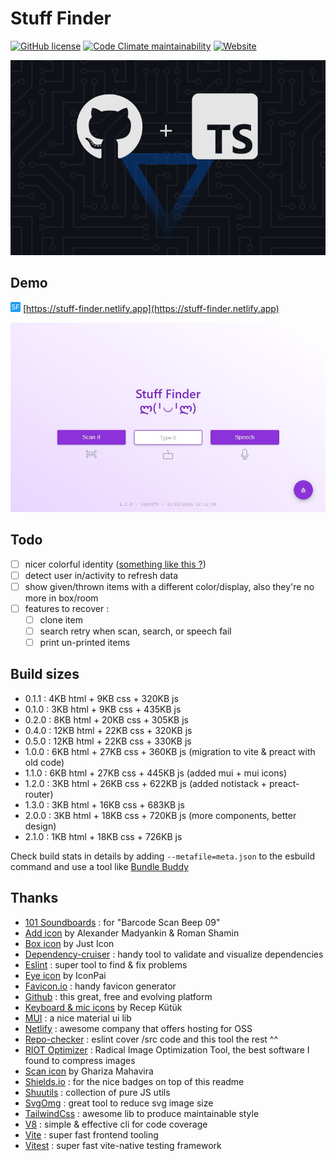 # Stuff Finder

[![GitHub license](https://img.shields.io/github/license/shuunen/stuff-finder.svg?color=informational)](https://github.com/Shuunen/stuff-finder/blob/master/LICENSE)
[![Code Climate maintainability](https://img.shields.io/codeclimate/maintainability/Shuunen/stuff-finder?style=flat)](https://codeclimate.com/github/Shuunen/stuff-finder)
[![Website](https://img.shields.io/website/https/shuunen-goals.netlify.app.svg)](https://stuff-finder.netlify.app)

![banner](docs/banner.svg)

## Demo

[![logo](public/assets/favicon-16x16.png)](https://stuff-finder.netlify.app) [https://stuff-finder.netlify.app](https://stuff-finder.netlify.app)

[![demo](docs/design-1.2.0.jpg)](https://stuff-finder.netlify.app)

## Todo

- [ ] nicer colorful identity ([something like this ?](https://www.iconfinder.com/icons/44859/cube_icon))
- [ ] detect user in/activity to refresh data
- [ ] show given/thrown items with a different color/display, also they're no more in box/room
- [ ] features to recover :
  - [ ] clone item
  - [ ] search retry when scan, search, or speech fail
  - [ ] print un-printed items

## Build sizes

- 0.1.1 :  4KB html +  9KB css + 320KB js
- 0.1.0 :  3KB html +  9KB css + 435KB js
- 0.2.0 :  8KB html + 20KB css + 305KB js
- 0.4.0 : 12KB html + 22KB css + 320KB js
- 0.5.0 : 12KB html + 22KB css + 330KB js
- 1.0.0 :  6KB html + 27KB css + 360KB js (migration to vite & preact with old code)
- 1.1.0 :  6KB html + 27KB css + 445KB js (added mui + mui icons)
- 1.2.0 :  3KB html + 26KB css + 622KB js (added notistack + preact-router)
- 1.3.0 :  3KB html + 16KB css + 683KB js
- 2.0.0 :  3KB html + 18KB css + 720KB js (more components, better design)
- 2.1.0 :  1KB html + 18KB css + 726KB js

Check build stats in details by adding `--metafile=meta.json` to the esbuild command and use a tool like [Bundle Buddy](https://bundle-buddy.com/)

## Thanks

- [101 Soundboards](https://www.101soundboards.com/sounds/1295599-barcode-scan-beep-09) : for "Barcode Scan Beep 09"
- [Add icon](https://www.iconfinder.com/icons/1814113/add_more_plus_icon) by Alexander Madyankin & Roman Shamin
- [Box icon](https://www.iconfinder.com/icons/2123914/app_box_essential_ui_icon) by Just Icon
- [Dependency-cruiser](https://github.com/sverweij/dependency-cruiser) : handy tool to validate and visualize dependencies
- [Eslint](https://eslint.org) : super tool to find & fix problems
- [Eye icon](https://www.iconfinder.com/icons/5925640/eye_no_view_icon) by IconPai
- [Favicon.io](https://favicon.io/favicon-generator/?t=SF&ff=Istok+Web&fs=110&fc=#FFF&b=rounded&bc=#08F) : handy favicon generator
- [Github](https://github.com) : this great, free and evolving platform
- [Keyboard & mic icons](https://www.iconfinder.com/iconsets/bitsies) by Recep Kütük
- [MUI](https://mui.com) : a nice material ui lib
- [Netlify](https://netlify.com) : awesome company that offers hosting for OSS
- [Repo-checker](https://github.com/Shuunen/repo-checker) : eslint cover /src code and this tool the rest ^^
- [RIOT Optimizer](https://riot-optimizer.com) : Radical Image Optimization Tool, the best software I found to compress images
- [Scan icon](https://www.iconfinder.com/icons/3702397/barcode_code_scan_scanner_icon) by Ghariza Mahavira
- [Shields.io](https://shields.io) : for the nice badges on top of this readme
- [Shuutils](https://github.com/Shuunen/shuutils) : collection of pure JS utils
- [SvgOmg](https://jakearchibald.github.io/svgomg/) : great tool to reduce svg image size
- [TailwindCss](https://tailwindcss.com) : awesome lib to produce maintainable style
- [V8](https://github.com/demurgos/v8-coverage) : simple & effective cli for code coverage
- [Vite](https://github.com/vitejs/vite) : super fast frontend tooling
- [Vitest](https://github.com/vitest-dev/vitest) : super fast vite-native testing framework
